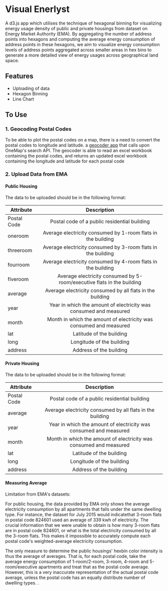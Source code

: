 # Visual Enerlyst

A d3.js app which utilises the technique of hexagonal binning for visualizing energy usage density of public and private housings from dataset on Energy Market Authority (EMA). By aggregating the number of address points into hexagons and computing the average energy consumption of address points in these hexagons, we aim to visualize energy consumption levels of address points aggregated across smaller areas in hex bins to generate a more detailed view of energy usages across geographical land space. 

## Features

* Uploading of data
* Hexagon Binning
* Line Chart

## To Use

### 1. Geocoding Postal Codes
To be able to plot the postal codes on a map, there is a need to convert the postal codes to longitude and latitude. a [geocoder app](https://github.com/jiajunng/SgPostalToLatLng) that calls upon OneMap's search API. The geocoder is able to read an excel workbook containing the postal codes, and returns an updated excel workbook containing the longitude and latitude for each postal code

### 2. Upload Data from EMA

#### Public Housing
The data to be uploaded should be in the following format:

| Attribute        | Description           | 
| ------------- |:-------------:| 
| Postal Code      | 	Postal code of a public residential building | 
| oneroom      | Average electricity consumed by 1-room flats in the building      | 
| threeroom | Average electricity consumed by 3-room flats in the building      | 
| fourroom      | Average electricity consumed by 4-room flats in the building | 
| fiveroom      | Average electricity consumed by 5-room/executive flats in the building      | 
| average | Average electricity consumed by all flats in the building      |
| year      | Year in which the amount of electricity was consumed and measured | 
| month      | Month in which the amount of electricity was consumed and measured      | 
| lat | Latitude of the building      |
| long | Longitude of the building      |
| address | Address of the building      |

#### Private Housing
The data to be uploaded should be in the following format:

| Attribute        | Description           | 
| ------------- |:-------------:| 
| Postal Code      | 	Postal code of a public residential building |  
| average | Average electricity consumed by all flats in the building      |
| year      | Year in which the amount of electricity was consumed and measured | 
| month      | Month in which the amount of electricity was consumed and measured      | 
| lat | Latitude of the building      |
| long | Longitude of the building      |
| address | Address of the building      |

#### Measuring Average 
Limitation from EMA's datasets:

For public housing, the data provided by EMA only shows the average electricity consumption by all apartments that falls under the same dwelling type. For instance, the dataset for July 2015 would indicatethat 3-room flats in postal code 824601 used an average of 339 kwh of electricity. The crucial information that we were unable to obtain is how many 3-room flats are in postal code 824601, or what is the total electricity consumed by all the 3-room flats. This makes it impossible to accurately compute each postal code's weighted-average electricity consumption.

The only measure to determine the public housings' hexbin color intensity is thus the average of averages. That is, for each postal code, take the average energy consumption of 1-room/2-room, 3-room, 4-room and 5-room/executive apartments and treat that as the postal code average. However, this is a very inaccurate representation of the actual postal code average, unless the postal code has an equally distribute number of dwelling types.
.
